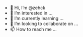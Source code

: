- 👋 Hi, I’m @zehck
- 👀 I’m interested in ...
- 🌱 I’m currently learning ...
- 💞️ I’m looking to collaborate on ...
- 📫 How to reach me ...

<!---
zehck/zehck is a ✨ special ✨ repository because its `README.md` (this file) appears on your GitHub profile.
You can click the Preview link to take a look at your changes.
--->
